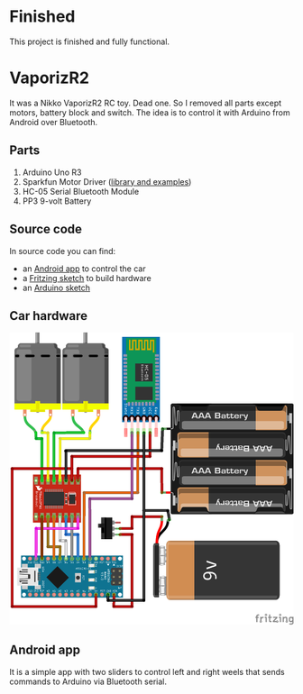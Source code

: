 # Finished
This project is finished and fully functional.

# VaporizR2
It was a Nikko VaporizR2 RC toy. Dead one. So I removed all parts except motors, battery block and switch. The idea is to control it with Arduino from Android over Bluetooth.
## Parts
1. Arduino Uno R3
1. Sparkfun Motor Driver ([library and examples](https://learn.sparkfun.com/tutorials/tb6612fng-hookup-guide))
1. HC-05 Serial Bluetooth Module
1. PP3 9-volt Battery
## Source code
In source code you can find:
* an [Android app](https://github.com/estevez-dev/VaporizR2/tree/master/Android) to control the car
* a [Fritzing sketch](https://github.com/estevez-dev/VaporizR2/blob/master/docs/VaporizR2.fzz) to build hardware
* an [Arduino sketch](https://github.com/estevez-dev/VaporizR2/tree/master/Arduino/VaporizR2)
## Car hardware
![image](https://github.com/estevez-dev/VaporizR2/blob/master/docs/VaporizR2_bb.png?raw=true)
## Android app
It is a simple app with two sliders to control left and right weels that sends commands to Arduino via Bluetooth serial.
